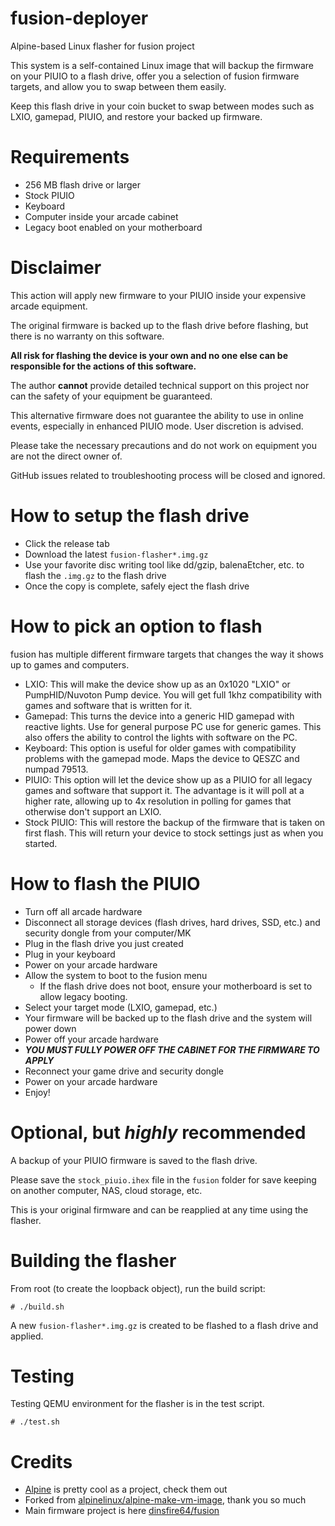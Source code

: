 # fusion-deployer
Alpine-based Linux flasher for fusion project

This system is a self-contained Linux image that will backup the firmware on your PIUIO to a flash drive, offer you a selection of fusion firmware targets, and allow you to swap between them easily.

Keep this flash drive in your coin bucket to swap between modes such as LXIO, gamepad, PIUIO, and restore your backed up firmware.

# Requirements

* 256 MB flash drive or larger
* Stock PIUIO
* Keyboard
* Computer inside your arcade cabinet
* Legacy boot enabled on your motherboard

# Disclaimer

This action will apply new firmware to your PIUIO inside your expensive arcade equipment.

The original firmware is backed up to the flash drive before flashing, but there is no warranty on this software. 

**All risk for flashing the device is your own and no one else can be responsible for the actions of this software.**

The author **cannot** provide detailed technical support on this project nor can the safety of your equipment be guaranteed.

This alternative firmware does not guarantee the ability to use in online events, especially in enhanced PIUIO mode. User discretion is advised.

Please take the necessary precautions and do not work on equipment you are not the direct owner of.

GitHub issues related to troubleshooting process will be closed and ignored.

# How to setup the flash drive

* Click the release tab
* Download the latest `fusion-flasher*.img.gz`
* Use your favorite disc writing tool like dd/gzip, balenaEtcher, etc. to flash the `.img.gz` to the flash drive
* Once the copy is complete, safely eject the flash drive

# How to pick an option to flash

fusion has multiple different firmware targets that changes the way it shows up to games and computers.

* LXIO: This will make the device show up as an 0x1020 "LXIO" or PumpHID/Nuvoton Pump device. You will get full 1khz compatibility with games and software that is written for it.
* Gamepad: This turns the device into a generic HID gamepad with reactive lights. Use for general purpose PC use for generic games. This also offers the ability to control the lights with software on the PC.
* Keyboard: This option is useful for older games with compatibility problems with the gamepad mode. Maps the device to QESZC and numpad 79513.
* PIUIO: This option will let the device show up as a PIUIO for all legacy games and software that support it. The advantage is it will poll at a higher rate, allowing up to 4x resolution in polling for games that otherwise don't support an LXIO.
* Stock PIUIO: This will restore the backup of the firmware that is taken on first flash. This will return your device to stock settings just as when you started.


# How to flash the PIUIO

* Turn off all arcade hardware
* Disconnect all storage devices (flash drives, hard drives, SSD, etc.) and security dongle from your computer/MK
* Plug in the flash drive you just created
* Plug in your keyboard
* Power on your arcade hardware
* Allow the system to boot to the fusion menu
    * If the flash drive does not boot, ensure your motherboard is set to allow legacy booting. 
* Select your target mode (LXIO, gamepad, etc.)
* Your firmware will be backed up to the flash drive and the system will power down
* Power off your arcade hardware
* ***YOU MUST FULLY POWER OFF THE CABINET FOR THE FIRMWARE TO APPLY***
* Reconnect your game drive and security dongle
* Power on your arcade hardware
* Enjoy!

# Optional, but *highly* recommended

A backup of your PIUIO firmware is saved to the flash drive. 

Please save the `stock_piuio.ihex` file in the `fusion` folder for save keeping on another computer, NAS, cloud storage, etc.

This is your original firmware and can be reapplied at any time using the flasher.

# Building the flasher

From root (to create the loopback object), run the build script:

```
# ./build.sh
```

A new `fusion-flasher*.img.gz` is created to be flashed to a flash drive and applied.

# Testing

Testing QEMU environment for the flasher is in the test script.

```
# ./test.sh
```

# Credits

* [Alpine](https://www.alpinelinux.org/) is pretty cool as a project, check them out
* Forked from [alpinelinux/alpine-make-vm-image](https://github.com/alpinelinux/alpine-make-vm-image), thank you so much
* Main firmware project is here [dinsfire64/fusion](https://github.com/dinsfire64/fusion)
